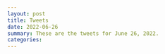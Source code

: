 ```yaml
---
layout: post
title: Tweets
date: 2022-06-26
summary: These are the tweets for June 26, 2022.
categories:
---
```


